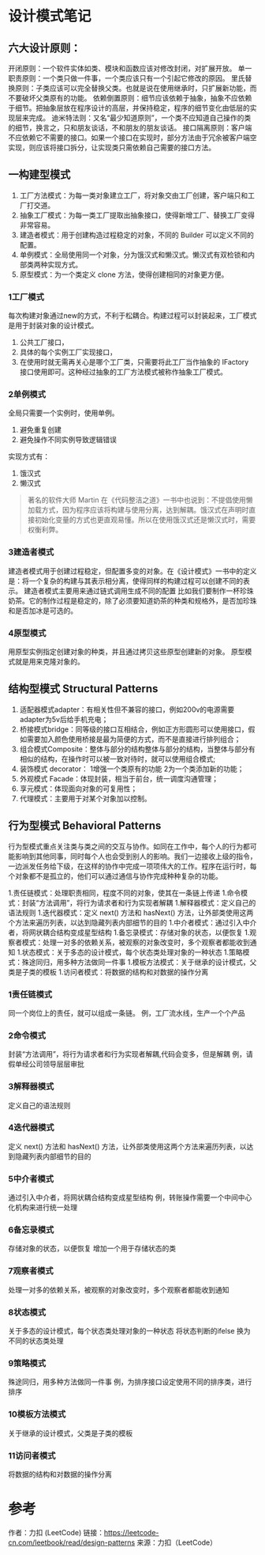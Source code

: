 # 设计模式笔记

## 六大设计原则：

开闭原则：一个软件实体如类、模块和函数应该对修改封闭，对扩展开放。
单一职责原则：一个类只做一件事，一个类应该只有一个引起它修改的原因。
里氏替换原则：子类应该可以完全替换父类。也就是说在使用继承时，只扩展新功能，而不要破坏父类原有的功能。
依赖倒置原则：细节应该依赖于抽象，抽象不应依赖于细节。把抽象层放在程序设计的高层，并保持稳定，程序的细节变化由低层的实现层来完成。
迪米特法则：又名“最少知道原则”，一个类不应知道自己操作的类的细节，换言之，只和朋友谈话，不和朋友的朋友谈话。
接口隔离原则：客户端不应依赖它不需要的接口。如果一个接口在实现时，部分方法由于冗余被客户端空实现，则应该将接口拆分，让实现类只需依赖自己需要的接口方法。

## 一构建型模式

1. 工厂方法模式：为每一类对象建立工厂，将对象交由工厂创建，客户端只和工厂打交道。
2. 抽象工厂模式：为每一类工厂提取出抽象接口，使得新增工厂、替换工厂变得非常容易。
3. 建造者模式：用于创建构造过程稳定的对象，不同的 Builder 可以定义不同的配置。
4. 单例模式：全局使用同一个对象，分为饿汉式和懒汉式。懒汉式有双检锁和内部类两种实现方式。
5. 原型模式：为一个类定义 clone 方法，使得创建相同的对象更方便。


### 1工厂模式
每次构建对象通过new的方式，不利于松耦合。构建过程可以封装起来，工厂模式是用于封装对象的设计模式。

1. 公共工厂接口，
2. 具体的每个实例工厂实现接口，
3. 在使用时就无需再关心是哪个工厂类，只需要将此工厂当作抽象的 IFactory 接口使用即可。这种经过抽象的工厂方法模式被称作抽象工厂模式。


### 2单例模式
全局只需要一个实例时，使用单例。
1. 避免重复创建
2. 避免操作不同实例导致逻辑错误

实现方式有：
1. 饿汉式
2. 懒汉式

> 著名的软件大师 Martin 在《代码整洁之道》一书中也说到：不提倡使用懒加载方式，因为程序应该将构建与使用分离，达到解耦。饿汉式在声明时直接初始化变量的方式也更直观易懂。所以在使用饿汉式还是懒汉式时，需要权衡利弊。

### 3建造者模式
建造者模式用于创建过程稳定，但配置多变的对象。在《设计模式》一书中的定义是：将一个复杂的构建与其表示相分离，使得同样的构建过程可以创建不同的表示。
建造者模式主要用来通过链式调用生成不同的配置
比如我们要制作一杯珍珠奶茶。它的制作过程是稳定的，除了必须要知道奶茶的种类和规格外，是否加珍珠和是否加冰是可选的。


### 4原型模式
用原型实例指定创建对象的种类，并且通过拷贝这些原型创建新的对象。
原型模式就是用来克隆对象的。

## 结构型模式 Structural Patterns
1. 适配器模式adapter：有相关性但不兼容的接口，例如200v的电源需要adapter为5v后给手机充电；
2. 桥接模式bridge：同等级的接口互相结合，例如正方形圆形可以使用接口，假如需要加入颜色使用桥接是最为简便的方式，而不是直接进行排列组合；
3. 组合模式Composite：整体与部分的结构整体与部分的结构，当整体与部分有相似的结构，在操作时可以被一致对待时，就可以使用组合模式;
3. 装饰模式 decorator： 1增强一个类原有的功能 2为一个类添加新的功能；
4. 外观模式 Facade：体现封装，相当于前台，统一调度沟通管理；
5. 享元模式：体现面向对象的可复用性；
6. 代理模式：主要用于对某个对象加以控制。

## 行为型模式 Behavioral Patterns

行为型模式重点关注类与类之间的交互与协作。如同在工作中，每个人的行为都可能影响到其他同事，同时每个人也会受到别人的影响。我们一边接收上级的指令，一边派发任务给下级，在这样的协作中完成一项项伟大的工作。程序在运行时，每个对象都不是孤立的，他们可以通过通信与协作完成种种复杂的功能。


1.责任链模式：处理职责相同，程度不同的对象，使其在一条链上传递
1.命令模式：封装“方法调用”，将行为请求者和行为实现者解耦
1.解释器模式：定义自己的语法规则
1.迭代器模式：定义 next() 方法和 hasNext() 方法，让外部类使用这两个方法来遍历列表，以达到隐藏列表内部细节的目的
1.中介者模式：通过引入中介者，将网状耦合结构变成星型结构
1.备忘录模式：存储对象的状态，以便恢复
1.观察者模式：处理一对多的依赖关系，被观察的对象改变时，多个观察者都能收到通知
1.状态模式：关于多态的设计模式，每个状态类处理对象的一种状态
1.策略模式：殊途同归，用多种方法做同一件事
1.模板方法模式：关于继承的设计模式，父类是子类的模板
1.访问者模式：将数据的结构和对数据的操作分离

### 1责任链模式
同一个岗位上的责任，就可以组成一条链。
例，工厂流水线，生产一个个产品

### 2命令模式
封装“方法调用”，将行为请求者和行为实现者解耦,代码会变多，但是解耦
例，请假单经公司领导层层审批

### 3解释器模式
定义自己的语法规则

### 4迭代器模式
定义 next() 方法和 hasNext() 方法，让外部类使用这两个方法来遍历列表，以达到隐藏列表内部细节的目的

### 5中介者模式
通过引入中介者，将网状耦合结构变成星型结构
例，转账操作需要一个中间中心化机构来进行统一处理

### 6备忘录模式
存储对象的状态，以便恢复
增加一个用于存储状态的类

### 7观察者模式
处理一对多的依赖关系，被观察的对象改变时，多个观察者都能收到通知

### 8状态模式 
关于多态的设计模式，每个状态类处理对象的一种状态
将状态判断的ifelse 换为不同的状态类处理

### 9策略模式
殊途同归，用多种方法做同一件事
例，为排序接口设定使用不同的排序类，进行排序

### 10模板方法模式
关于继承的设计模式，父类是子类的模板

### 11访问者模式
将数据的结构和对数据的操作分离

# 参考
作者：力扣 (LeetCode)
链接：https://leetcode-cn.com/leetbook/read/design-patterns
来源：力扣（LeetCode）

